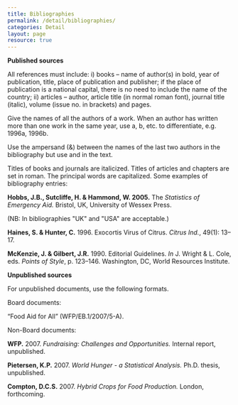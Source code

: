 ```yaml
---
title: Bibliographies
permalink: /detail/bibliographies/
categories: Detail
layout: page
resource: true
---
```


__Published sources__

All references must include: i) books – name of author(s) in bold, year of publication, title, place of publication and publisher; if the place of publication is a national capital, there is no need to include the name of the country; ii) articles – author, article title (in normal roman font), journal title (italic), volume (issue no. in brackets) and pages.

Give the names of all the authors of a work. When an author has written more than one work in the same year, use a, b, etc. to differentiate, e.g. 1996a, 1996b.

Use the ampersand (&) between the names of the last two authors in the bibliography but use and in the text.

Titles of books and journals are italicized. Titles of articles and chapters are set in roman. The principal words are capitalized.
Some examples of bibliography entries:

__Hobbs, J.B., Sutcliffe, H. & Hammond, W. 2005.__ The *Statistics of Emergency Aid.* Bristol, UK, University of Wessex Press.

(NB: In bibliographies "UK" and "USA" are acceptable.)

__Haines, S. & Hunter, C.__ 1996. Exocortis Virus of Citrus. *Citrus Ind.*, 49(1): 13– 17.

__McKenzie, J. & Gilbert, J.R.__ 1990. Editorial Guidelines. *In* J. Wright & L. Cole, eds. *Points of Style*, p. 123–146. Washington, DC, World Resources Institute.

__Unpublished sources__

For unpublished documents, use the following formats.

Board documents:

“Food Aid for All” (WFP/EB.1/2007/5-A).

Non-Board documents:


__WFP.__ 2007. *Fundraising: Challenges and Opportunities.* Internal report, unpublished.


__Pietersen, K.P.__ 2007. *World Hunger - a Statistical Analysis.* Ph.D. thesis, unpublished.

__Compton, D.C.S.__ 2007. *Hybrid Crops for Food Production.* London, forthcoming.